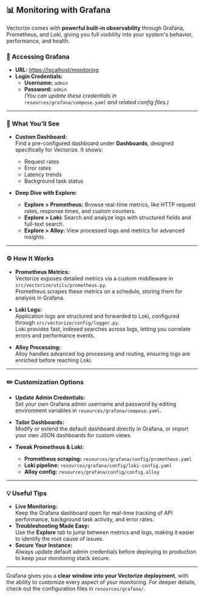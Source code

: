 ## 📊 Monitoring with Grafana

Vectorize comes with **powerful built-in observability** through Grafana, Prometheus, and Loki, giving you full visibility into your system's behavior, performance, and health.

### 🚪 Accessing Grafana

- **URL:** [https://localhost/monitoring](https://localhost/monitoring)
- **Login Credentials:**
  - **Username:** `admin`
  - **Password:** `admin`  
    _(You can update these credentials in `resources/grafana/compose.yaml` and related config files.)_

---

### 🎨 What You’ll See

- **Custom Dashboard:**  
  Find a pre-configured dashboard under **Dashboards**, designed specifically for Vectorize. It shows:

  - Request rates
  - Error rates
  - Latency trends
  - Background task status

- **Deep Dive with Explore:**
  - **Explore > Prometheus:** Browse real-time metrics, like HTTP request rates, response times, and custom counters.
  - **Explore > Loki:** Search and analyze logs with structured fields and full-text search.
  - **Explore > Alloy:** View processed logs and metrics for advanced insights.

---

### ⚙️ How It Works

- **Prometheus Metrics:**  
  Vectorize exposes detailed metrics via a custom middleware in `src/vectorize/utils/prometheus.py`.  
  Prometheus scrapes these metrics on a schedule, storing them for analysis in Grafana.

- **Loki Logs:**  
  Application logs are structured and forwarded to Loki, configured through `src/vectorize/config/logger.py`.  
  Loki provides fast, indexed searches across logs, letting you correlate errors and performance events.

- **Alloy Processing:**  
  Alloy handles advanced log processing and routing, ensuring logs are enriched before reaching Loki.

---

### ✏️ Customization Options

- **Update Admin Credentials:**  
  Set your own Grafana admin username and password by editing environment variables in `resources/grafana/compose.yaml`.

- **Tailor Dashboards:**  
  Modify or extend the default dashboard directly in Grafana, or import your own JSON dashboards for custom views.

- **Tweak Prometheus & Loki:**
  - **Prometheus scraping:** `resources/grafana/config/prometheus.yaml`
  - **Loki pipeline:** `resources/grafana/config/loki-config.yaml`
  - **Alloy config:** `resources/grafana/config/config.alloy`

---

### 💡 Useful Tips

- **Live Monitoring:**  
  Keep the Grafana dashboard open for real-time tracking of API performance, background task activity, and error rates.
- **Troubleshooting Made Easy:**  
  Use the **Explore** tab to jump between metrics and logs, making it easier to identify the root cause of issues.
- **Secure Your Instance:**  
  Always update default admin credentials before deploying to production to keep your monitoring stack secure.

---

Grafana gives you a **clear window into your Vectorize deployment**, with the ability to customize every aspect of your monitoring. For deeper details, check out the configuration files in `resources/grafana/`.
